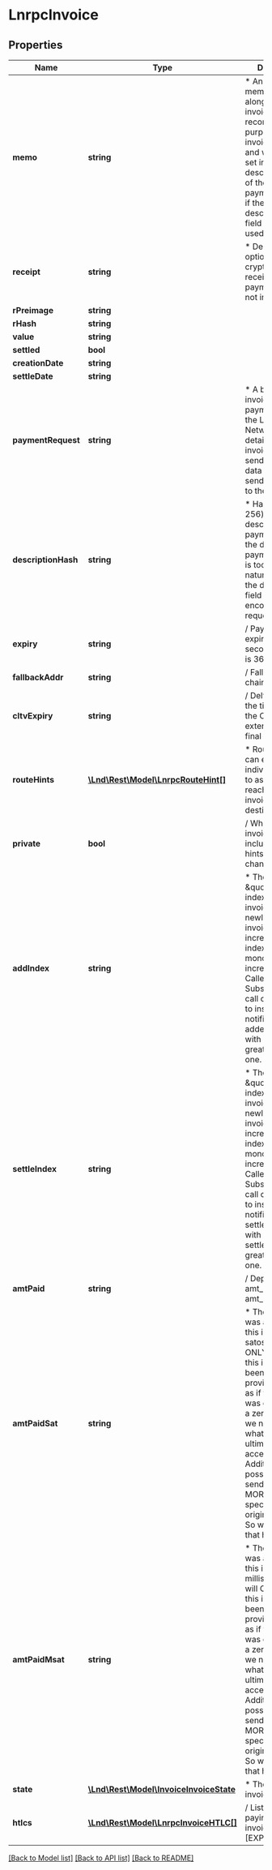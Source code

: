 # LnrpcInvoice

## Properties
Name | Type | Description | Notes
------------ | ------------- | ------------- | -------------
**memo** | **string** | * An optional memo to attach along with the invoice. Used for record keeping purposes for the invoice&#39;s creator, and will also be set in the description field of the encoded payment request if the description_hash field is not being used. | [optional] 
**receipt** | **string** | * Deprecated. An optional cryptographic receipt of payment which is not implemented. | [optional] 
**rPreimage** | **string** |  | [optional] 
**rHash** | **string** |  | [optional] 
**value** | **string** |  | [optional] 
**settled** | **bool** |  | [optional] 
**creationDate** | **string** |  | [optional] 
**settleDate** | **string** |  | [optional] 
**paymentRequest** | **string** | * A bare-bones invoice for a payment within the Lightning Network.  With the details of the invoice, the sender has all the data necessary to send a payment to the recipient. | [optional] 
**descriptionHash** | **string** | * Hash (SHA-256) of a description of the payment. Used if the description of payment (memo) is too long to naturally fit within the description field of an encoded payment request. | [optional] 
**expiry** | **string** | / Payment request expiry time in seconds. Default is 3600 (1 hour). | [optional] 
**fallbackAddr** | **string** | / Fallback on-chain address. | [optional] 
**cltvExpiry** | **string** | / Delta to use for the time-lock of the CLTV extended to the final hop. | [optional] 
**routeHints** | [**\Lnd\Rest\Model\LnrpcRouteHint[]**](LnrpcRouteHint.md) | * Route hints that can each be individually used to assist in reaching the invoice&#39;s destination. | [optional] 
**private** | **bool** | / Whether this invoice should include routing hints for private channels. | [optional] 
**addIndex** | **string** | * The \&quot;add\&quot; index of this invoice. Each newly created invoice will increment this index making it monotonically increasing. Callers to the SubscribeInvoices call can use this to instantly get notified of all added invoices with an add_index greater than this one. | [optional] 
**settleIndex** | **string** | * The \&quot;settle\&quot; index of this invoice. Each newly settled invoice will increment this index making it monotonically increasing. Callers to the SubscribeInvoices call can use this to instantly get notified of all settled invoices with an settle_index greater than this one. | [optional] 
**amtPaid** | **string** | / Deprecated, use amt_paid_sat or amt_paid_msat. | [optional] 
**amtPaidSat** | **string** | * The amount that was accepted for this invoice, in satoshis. This will ONLY be set if this invoice has been settled. We provide this field as if the invoice was created with a zero value, then we need to record what amount was ultimately accepted. Additionally, it&#39;s possible that the sender paid MORE that was specified in the original invoice. So we&#39;ll record that here as well. | [optional] 
**amtPaidMsat** | **string** | * The amount that was accepted for this invoice, in millisatoshis. This will ONLY be set if this invoice has been settled. We provide this field as if the invoice was created with a zero value, then we need to record what amount was ultimately accepted. Additionally, it&#39;s possible that the sender paid MORE that was specified in the original invoice. So we&#39;ll record that here as well. | [optional] 
**state** | [**\Lnd\Rest\Model\InvoiceInvoiceState**](InvoiceInvoiceState.md) | * The state the invoice is in. | [optional] 
**htlcs** | [**\Lnd\Rest\Model\LnrpcInvoiceHTLC[]**](LnrpcInvoiceHTLC.md) | / List of HTLCs paying to this invoice [EXPERIMENTAL]. | [optional] 

[[Back to Model list]](../README.md#documentation-for-models) [[Back to API list]](../README.md#documentation-for-api-endpoints) [[Back to README]](../README.md)


